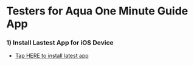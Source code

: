 # Testers for Aqua One Minute Guide App


### 1) Install Lastest App for iOS Device 
   - <a href="itms-services://?action=download-manifest&url=https://konkolapps.github.io/aquaguide.plist">Tap HERE to install latest app</a>
<br>

